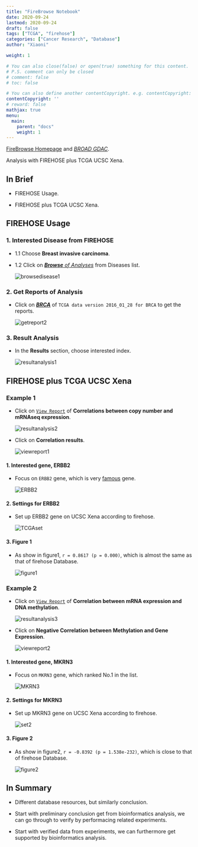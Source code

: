 ```yaml
---
title: "FireBrowse Notebook"
date: 2020-09-24
lastmod: 2020-09-24
draft: false
tags: ["TCGA", "firehose"]
categories: ["Cancer Research", "Database"]
author: "Xiaoni"

weight: 1

# You can also close(false) or open(true) something for this content.
# P.S. comment can only be closed
# comment: false
# toc: false

# You can also define another contentCopyright. e.g. contentCopyright: "This is another copyright."
contentCopyright: ''
# reward: false
mathjax: true
menu:
  main:
    parent: "docs"
    weight: 1
---
```


[FireBrowse Homepage](http://firebrowse.org/) and [*BROAD GDAC*](http://gdac.broadinstitute.org/).

Analysis with FIREHOSE plus TCGA UCSC Xena.

<!--more-->

## In Brief

- FIREHOSE Usage.
  
- FIREHOSE plus TCGA UCSC Xena.

## FIREHOSE Usage

### 1. Interested Disease from FIREHOSE

- 1.1 Choose **Breast invasive carcinoma**.

- 1.2 Click on [***Browse** of Analyses*](http://firebrowse.org/?cohort=BRCA) from Diseases list.

  ![browsedisease1](browsedisease1.png)

### 2. Get Reports of Analysis

- Click on [***BRCA***](http://gdac.broadinstitute.org/runs/analyses__latest/reports/cancer/BRCA/) of `TCGA data version 2016_01_28 for BRCA` to get the reports.
  
  ![getreport2](getreport2.png)

### 3. Result Analysis

- In the **Results** section, choose interested index.
  
  ![resultanalysis1](resultanalysis1.png)

## FIREHOSE plus TCGA UCSC Xena

### Example 1

- Click on [`View Report`](http://gdac.broadinstitute.org/runs/analyses__latest/reports/cancer/BRCA/Correlate_CopyNumber_vs_mRNAseq/nozzle.html) of **Correlations between copy number and mRNAseq expression**.
  
  ![resultanalysis2](resultanalysis2.png)

- Click on **Correlation results**.
  
    ![viewreport1](viewreport1.png)

#### 1. Interested gene, ERBB2

- Focus on `ERBB2` gene, which is very [famous](https://www.genecards.org/cgi-bin/carddisp.pl?gene=ERBB2&keywords=ERBB2) gene.

  ![ERBB2](ERBB2.png)

#### 2. Settings for ERBB2

- Set up ERBB2 gene on UCSC Xena according to firehose.

  ![TCGAset](TCGAset.png)

#### 3. Figure 1

- As show in figure1, `r = 0.8617 (p = 0.000)`, which is almost the same as that of firehose Database.

  ![figure1](figure1.png)

### Example 2

- Click on [`View Report`](http://gdac.broadinstitute.org/runs/analyses__latest/reports/cancer/BRCA/Correlate_Methylation_vs_mRNA/nozzle.html) of **Correlation between mRNA expression and DNA methylation**.
  
  ![resultanalysis3](resultanalysis3.png)

- Click on **Negative Correlation between Methylation and Gene Expression**.
  
  ![viewreport2](viewreport2.png)

#### 1. Interested gene, MKRN3

- Focus on `MKRN3` gene, which ranked No.1 in the list.
  
  ![MKRN3](MKRN3.png)

#### 2. Settings for MKRN3

- Set up MKRN3 gene on UCSC Xena according to firehose.

  ![set2](set2.png)

#### 3. Figure 2

- As show in figure2, `r = -0.8392 (p = 1.538e-232)`, which is close to that of firehose Database.

  ![figure2](figure2.png)

## In Summary

- Different database resources, but similarly conclusion.

- Start with preliminary conclusion get from bioinformatics analysis, we can go through to verify by performacing related experiments.
  
- Start with verified data from experiments, we can furthermore get supported by bioinformatics analysis.
  